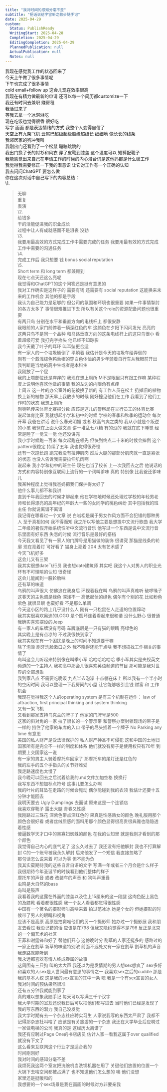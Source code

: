 ```yaml
---
title: "我对时间的感知分毫不差"
subtitle: "把话说给宇宙听之散步随手记"
date: 2025-04-29
custom:
  Status: PublishReady
  WritingStart: 2025-04-28
  Completion: 2025-04-29
  EditingCompletion: 2025-04-29
  PlannedPublication: null
  ActualPublication: null
  Notes: null
---  
```

我现在感觉我工作的状态回来了    
今天上午做了很多事情呢  
下午也完成了很多事情    
cold email+follow up 这会儿现在效率很高  
我现在有精力做最新的申请 还可以每一个简历都customize一下     
我还有时间去兼职 赚房租     
我活过来了    
等我去拿一个冰淇淋吃    
现在吃饭也觉得很香 很好吃     
写字 画画 都是表达情绪的方式 我整个人变得自信了    
天空上有九架飞机 云尾巴超级超级超级超级长 细细地 像长长的线条    
我邻居家的狗冲我叫  
我刚出门还看到了一个松鼠 蹦蹦跳跳的    
我出门换了长的衬衫和风衣 穿了皮靴到膝盖 这个温度可以 短裤配靴子     
我能感觉出来自己在申请工作的时候的内心潜台词是这他妈都是什么破工作  
我觉得我需要修正一下我的潜意识 让它对工作有一个正确的认知    
我去问问ChatGPT 要怎么做  
你在这次对话中自己写下的内容总结：    
\1.     
> 无聊    
重复    
表演    
\2.     
> 给钱多    
干的活能促进我的职业成长    
过程中让人有成就感而不是沮丧 没劲    
\3.     
> 我要用最高效的方式完成工作中需要完成的任务 我要用最有效的方式完成工作中需要的沟通任务    
\4.     
> 完成工作后 我只想要 钱 bonus social reputation    
\5.     
> Short term 和 long term 都兼顾到    
现在七点天还这么亮呢  
我觉得和ChatGPT的这个问答还是挺有意思的    
我对工作确实是这样子的 需要有钱 还需要有 social reputation 这能换来未来的工作机会 其他的都是手段    
我认为自己能力是足够的 但公司的氛围和环境也很重要 如果一件事情掣肘的各方太多了 事情很难推进下去 所以有关这个role的资源配备问题也很重要    
有两只鸟 分别在水平和垂直方向的电线杆上 都很安静  
我眼前的人家门前停着一辆深红色的车 这颜色在夕阳下闪闪发光 亮亮的    
这两只鸟不是同一个品种 和马路垂直方向的这条电线杆上的这只鸟很小 看着超级可爱 我打完字抬头 他已经不知踪影    
我今天戴了叶子的耳环 叫耳坠更合适    
有一家人的一个垃圾桶倒了 平躺着 我估计是今天的垃圾车给弄倒的  
刚有一个戴浅棕色鸭舌帽的穿白色体恤的男少年骑着自行车从我眼前开出 我判断是当地的高中生或者是本科生    
我刚放了一个屁    
我的上颚部位还是痒痒的 我现在想上厕所 M不是眼里只有跟工作嘛 某种程度上说明他喜欢他做的事情 我的左边的内眼角有点痒    
上周五 这一片的办公室外的花被换了新的 有工作人员在松土 扔掉旧的植物 换上新的植物 那天早上我散步的时候 刚好撞见他们在工作 我看到了他们工作时的状态 我想上厕所     
刚喇叭传来体育比赛报分数 应该是这儿的警察局在举行员工的体育比赛    
说起体育比赛 我就想起小学和初中的时候 学校的春季和秋季的运动会 每次开幕 我爸在讲话 说什么春光明媚 或者 秋高气爽之类的 我从小就是个叛逆的小孩 我爸在上面大做文章 讲一堆乱七八糟 有的没的 我就在底下睡觉 经常是睡了一觉又一觉 他还没讲完    
我小学时候跑一百米 每次起跑在领先 但快到终点二十米的时候会摔倒 这个pattern很稳定 持续了五年 我也觉得很奇怪     
还有一次跑长跑 跑完我没有拉伸肌肉 然后大腿的那部分肌肉就一直是紧张的状态 也没人告诉我需要拉伸肌肉啊     
说起来 我小学和初中的班主任 现在也当了校长 上一次我回去之后 他说话的方式和内容特别像互联网上流行的一个词叫爹味 真的 特别像 比我爸还爹味儿     
我某种程度上觉得我爸妈把我们保护得太好了  
他什么事儿都不和我讲  
直到千年我回去的时候才聊起来 他在学校地时候还处理过学校的年轻男老师和长得漂亮的高年纪的年龄大一些的女同学的桃色纠纷 其中包括我的班主任 你就说离谱不离谱    
我记得在哪看过一个文章 说 白岩松是属于男女作风方面不会犯错的那种男人 至于真相如何 我不得而知 我之所以写他主要是想提中文流行歌曲 我大学二年级的暑假开始系统性听中文流行音乐 他写过一个东西是说中文流行音乐里面有好东西 失恋的时候 流行音乐是最好的搭档    
今天我又看见了有一家人的门牌号是用猫做的装饰 很讲究 那猫是线条的轮廓 现在亮着灯 可好看了 猫身上亮着 204 太有艺术感了    
今天飞机好多  
这会儿又有三架    
我其实很想date飞行员 我也想date建筑师 其实吧 我这个人对男人的职业光环有不可理喻的认知 很奇怪    
这会儿能闻到一股轮胎味  
还有草的味道    
乌鸦的叫声很大 仿佛追在我身后 环视着我在叫 乌鸦的叫声真难听 破啰嗓子     
这春天的主色调是绿色 深浅不一 高低起伏的绿色 偶尔有个别的花 比如粉色 紫色 就很显眼 也蛮好看 不是那么单调    
今天这小区的路上几乎没什么人 刚有一只松鼠在人走道的位置蹿动    
我其实很喜欢奥迪的LOGO 是个圆环连着看起来很和谐 没什么野心 很普通    
我确实喜欢摆设的Jeep    
有一家人的车牌没有号码 车牌底层是一只有猫的眼睛 亮绿色的    
其实晚上是有点凉的 不过我很快到家了     
我其实现在有一个困扰是晚上的时间不知道要干嘛  
除了泡澡 刷牙洗脸漱口之外 我不晓得还能干点啥 我不想搞找工作相关的事情了    
鸟叫这会儿听起来特别像在叫季小军 哈哈哈哈哈哈 季小军其实是央视英文频道的一个主持人 我初高中那会儿很喜欢英语频道的节目 那可能是我对世界的全部想象    
我到家八点 不需要吃晚饭 九点半去泡澡 十点躺在床上 所以我有一个半小时的空闲时间 我可以整理一下我房间的小屋 让它能够吸引金钱 财富 和 工作机会    
我现在觉得我这个人的operating system 是有三个机制在运作： law of attraction, first principal thinking and system thinking     
又有一架飞机  
又看到那家支持乌克兰的牌子了 他家的门牌号是500    
这家的斜对角的一家 拉了很长的一个警示带 和警察办案封锁现场的带子是一样的 挡住了他家的车库的入口 带子的尽头插着一个牌子  No Parking any time 有意思  
美国的私人财产是受法律保护的 私人财产神圣不可侵犯 这和中国的土地归国家所有是完全不一样的制度和体系 他们就没有房子是使用权只有70年 到期要上交国家这一说    
有一家的男主人骑着摩托车回家了 那摩托车的尾灯还是红色的    
我的左手的五个手指头的关节好难受    
我走路速度也太慢了    
我今晚可以回去之后试着给我的.md文件加加空格 换换行    
我写东西不想加标点符号 这事儿要怎么办啊    
我的叶片的耳坠在走路的时候会晃动 偶尔能碰到我的衣领 我估计还要十五分钟才能回去    
我明天要去 Ugly Dumplings 去面试 原来这是一个连锁店     
我喜欢穿靴子 露出大腿 青春又性感    
我刚路过三珠花 深紫色带点深红色的 果真是性感熟女的颜色 晚礼服用那个颜色会很好看 或者丝绒质感的面料用那个颜色显得很高贵很典雅也隐隐透着性感    
傻逼数学天才口中的黑寡妇蜘蛛的颜色 在我的认知里 就是我刚才看到的那个颜色    
我觉得自己内心的底气足了 这么久过去了 我还没有把他解封 我也不打算解封 C的一个账号被我永久解封 后来他发了一个短信 我直接忽略了    
那句话怎么说来着 可以为零 但不能为负  
我其实蛮期待我的这些自言自语的文字 写满一年或者三个月会是什么样子  
我很期待今年圣诞节的时候看到他们整体的样子    
摩托车的声音 或者 改装车的声音 和 狗叫声重叠  
虫鸣是大自然的bass  
鸟叫是鼓声    
我看着我的这露在外面的膝盖以及往上15厘米的这一段腿 这肉色配上黑色的及膝靴 看着都很性感 我一个女人看着都觉得很性感    
中国有一个著名的摄影师叫高啥来着 拍过范冰冰 她是个女的 但她摄影的时候带了男人的眼睛和视角     
应该不是高原 高原是拍窦唯他们的另一个摄影师 她办过一个摄影展 我和朋友去看过 我没记错的话 应该是在798 但我又隐约觉得不是798 反正是北京的一个偏艺术的社区     
王菲和谢霆锋和好了 替他们开心 这傍晚时分 割草的人家还挺多的 感路过的一家正在割草 新草的味道特别浓 前面不远处又有一家在割草 割草机的声音我走路就能听到    
我永远都喜欢有情人终成眷属的故事    
这周围有三只狗 叫的太大声 我还以为是发情期的男人想sex想疯了 sex多好 和喜欢的人sex是人世间最有意思的事情之一 我喜欢sex之后的cuddle 那是我的基本人权 这是我的sex宣言的其中一条 嗯 我是一个有sex宣言的女人    
我对时间的预估果然很准  
还有五分钟我就能到家了    
真的难以想象我随手记 每天可以写满三千个汉字    
我大学时期的室友还说我日后可以把他们都写进去 当时他们已经是发现了我的写东西的潜力 我自己没发觉    
我大学时期有去一个杂志社应聘实习生 人家说我写的东西太严肃了 我都不记得那杂志社叫啥了 应该是有关旅游的一个杂志 我还在大学毕业后应聘过一家做电梯的公司 我真的是 这经历太离谱了  
我还有应聘过Page One的书店店员 估计人家一看我这属于over qualified 就没有下文了  
这么看来互联网这个行业才是适合我的  
时间刚刚好  
我对时间的感知分毫不差    
我烦死我这两个室友把洗碗机当洗锅机器在用了 关键他们放置的位置一个大锅下去啥空间都被占满了 也不知道他们怎么想的 噢 他们没想     
家里还是挺暖和的    
我想要的一个sex场景是我在画画的时候对方非要亲我     

